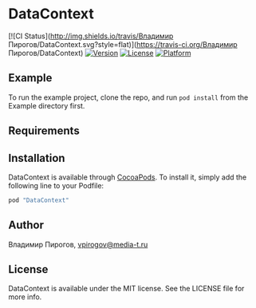 # DataContext

[![CI Status](http://img.shields.io/travis/Владимир Пирогов/DataContext.svg?style=flat)](https://travis-ci.org/Владимир Пирогов/DataContext)
[![Version](https://img.shields.io/cocoapods/v/DataContext.svg?style=flat)](http://cocoapods.org/pods/DataContext)
[![License](https://img.shields.io/cocoapods/l/DataContext.svg?style=flat)](http://cocoapods.org/pods/DataContext)
[![Platform](https://img.shields.io/cocoapods/p/DataContext.svg?style=flat)](http://cocoapods.org/pods/DataContext)

## Example

To run the example project, clone the repo, and run `pod install` from the Example directory first.

## Requirements

## Installation

DataContext is available through [CocoaPods](http://cocoapods.org). To install
it, simply add the following line to your Podfile:

```ruby
pod "DataContext"
```

## Author

Владимир Пирогов, vpirogov@media-t.ru

## License

DataContext is available under the MIT license. See the LICENSE file for more info.
